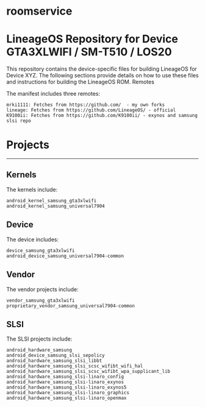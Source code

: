 # roomservice


# LineageOS Repository for Device GTA3XLWIFI / SM-T510 / LOS20

This repository contains the device-specific files for building LineageOS for Device XYZ. The following sections provide details on how to use these files and instructions for building the LineageOS ROM.
Remotes

The manifest includes three remotes:

    mrki1111: Fetches from https://github.com/  - my own forks
    lineage: Fetches from https://github.com/LineageOS/ - official 
    K9100ii: Fetches from https://github.com/K9100ii/ - exynos and samsung slsi repo

# Projects
---
## Kernels

The kernels include:

    android_kernel_samsung_gta3xlwifi
    android_kernel_samsung_universal7904

## Device

The device includes:

    device_samsung_gta3xlwifi
    android_device_samsung_universal7904-common

## Vendor

The vendor projects include:

    vendor_samsung_gta3xlwifi
    proprietary_vendor_samsung_universal7904-common

## SLSI

The SLSI projects include:

    android_hardware_samsung
    android_device_samsung_slsi_sepolicy
    android_hardware_samsung_slsi_libbt
    android_hardware_samsung_slsi_scsc_wifibt_wifi_hal
    android_hardware_samsung_slsi_scsc_wifibt_wpa_supplicant_lib
    android_hardware_samsung_slsi-linaro_config
    android_hardware_samsung_slsi-linaro_exynos
    android_hardware_samsung_slsi-linaro_exynos5
    android_hardware_samsung_slsi-linaro_graphics
    android_hardware_samsung_slsi-linaro_openmax
